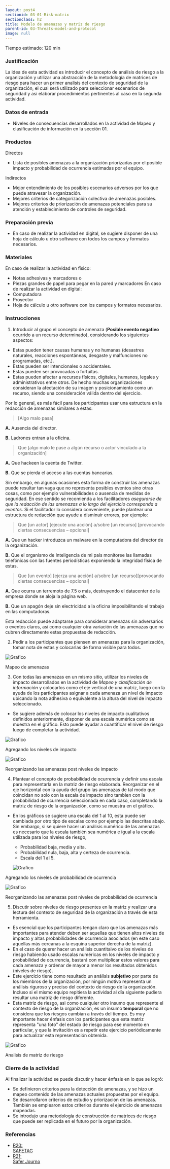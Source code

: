```yaml
---
layout: post4
sectionid: 03-01-Risk-matrix
sectionclass: h2
title: Modelo de amenazas y matriz de riesgo
parent-id: 03-Threats-model-and-protocol
image: null
---
```

Tiempo estimado: 120 min

### Justificación
La idea de esta actividad es introducir el concepto de análisis de riesgo a la organización y utilizar una abstracción de la metodología de matrices de riesgo para hacer un primer analisis del contexto de seguridad de la organización, el cual será utilizado para seleccionar escenarios de seguridad y asi elaborar procedimientos pertinentes al caso en la segunda actividad.

### Datos de entrada
* Niveles de consecuencias desarrollados en la actividad de Mapeo y clasificación de información en la sección 01.

### Productos
Directos
  * Lista de posibles amenazas a la organización priorizadas por el posible impacto y probabilidad de ocurrencia estimadas por el equipo.

Indirectos
  * Mejor entendimiento de los posibles escenarios adversos por los que puede atravesar la organización.
  * Mejores criterios de categorización colectiva de amenazas posibles.
  * Mejores criterios de priorización de amenazas potenciales para su atención y establecimiento de controles de seguridad.

### Preparación previa
* En caso de realizar la actividad en digital, se sugiere disponer de una hoja de cálculo u otro software con todos los campos y formatos necesarios.

### Materiales
En caso de realizar la actividad en físico:
  * Notas adhesivas y marcadores o
  * Piezas grandes de papel para pegar en la pared y marcadores
En caso de realizar la actividad en digital:
  * Computadora
  * Proyector
  * Hoja de cálculo u otro software con los campos y formatos necesarios.


### Instrucciones
1. Introducir al grupo el concepto de amenaza (**Posible evento negativo** ocurrido a un recurso determinado), considerando los siguientes aspectos:
  * Estas pueden tener causas humanas y no humanas (desastres naturales, reacciones espontáneas, desgaste y malfunciones no programadas, etc.).
  * Estas pueden ser intencionales o accidentales.
  * Estas pueden ser provocadas o fortuitas.
  * Estas pueden afectar a recursos físicos, digitales, humanos, legales y administrativos entre otros. De hecho muchas organizaciones consideran la afectación de su imagen y posicionamiento como un recurso, siendo una consideración válida dentro del ejercicio.

  Por lo general, es más fácil para los participantes usar una estructura en la redacción de amenazas similares a estas:
  > [Algo malo pasa]

  **A.** Ausencia del director.

  **B.** Ladrones entran a la oficina.

  > Que [algo malo le pase a algún recurso o actor vinculado a la organización]

 **A.** Que hackeen la cuenta de Twitter.

 **B.** Que se pierda el acceso a las cuentas bancarias.

  Sin embargo, en algunas ocasiones esta forma de construir las amenazas puede resultar tan vaga que no representa posibles eventos sino otras cosas, como por ejemplo vulnerabilidades o ausencia de medidas de seguridad. En ese sentido se recomienda a los facilitadores *asegurarse de que la redacción de las amenazas a lo largo del ejercicio corresponda a eventos*. Si el facilitador lo considera conveniente, puede plantear una estructura de redacción que ayude a disminuir errores, por ejemplo:
  > Que [un actor] [ejecute una acción] a/sobre [un recurso] [provocando ciertas consecuencias – opcional]

 **A.** Que un hacker introduzca un malware en la computadora del director de la organización.

 **B.**  Que el organismo de Inteligencia de mi país monitoree las llamadas telefónicas con las fuentes periodísticas exponiendo la integridad física de estas.

  > Que [un evento] [ejerza una acción] a/sobre [un recurso][provocando ciertas consecuencias – opcional]

  **A.** Que ocurra un terremoto de 7.5 o más, destruyendo el datacenter de la empresa donde se aloja la página web.

 **B.** Que un apagón deje sin electricidad a la oficina imposibilitando el trabajo en las computadoras.

  Esta redacción puede adaptarse para considerar amenazas sin adversarios o eventos claros, así como cualquier otra variación de las amenazas que no cubren directamente estas propuestas de redacción.

2. Pedir a los participantes que piensen en amenazas para la organización, tomar nota de estas y colocarlas de forma visible para todos.

![Grafico](/es/assets/images/ES-Grafico-18.png)

Mapeo de amenazas

3. Con todas las amenazas en un mismo sitio, utilizar los niveles de impacto desarrollados en la actividad de *Mapeo y clasificación de información* y colocarlos como el eje vertical de una matriz, luego con la ayuda de los participantes asignar a cada amenaza un nivel de impacto ubicando la nota adhesiva o equivalente a la altura del nivel de impacto seleccionado.
* Se sugiere además de colocar los niveles de impacto cualitativos definidos anteriormente, disponer de una escala numérica como se muestra en el gráfico. Esto puede ayudar a cuantificar el nivel de riesgo luego de completar la actividad.

![Grafico](/es/assets/images/ES-Grafico-19.png)

Agregando los niveles de impacto


![Grafico](/es/assets/images/ES-Grafico-20.png)

Reorganizando las amenazas post niveles de impacto


4. Plantear el concepto de probabilidad de ocurrencia y definir una escala para representarla en la matriz de riesgo elaborada. Reorganizar en el eje horizontal con la ayuda del grupo las amenazas de tal modo que coincidan no solo con la escala de impacto sino tambien con la probabilidad de ocurrencia seleccionada en cada caso, completando la matriz de riesgo de la organización, como se muestra en el gráfico.
  * En los gráficos se sugiere una escala del 1 al 10, esta puede ser cambiada por otro tipo de escalas como por ejemplo las descritas abajo. Sin embargo, si se quiere hacer un análisis numérico de las amenazas es necesario que la escala también sea numérica e igual a la escala utilizada para los niveles de riesgo,
    * Probabilidad baja, media y alta.
    * Probabilidad nula, baja, alta y certeza de ocurrencia.
    * Escala del 1 al 5.

    ![Grafico](/es/assets/images/ES-Grafico-21.png)

   Agregando los niveles de probabilidad de ocurrencia

  ![Grafico](/es/assets/images/ES-Grafico-22.png)

   Reorganizando las amenazas post niveles de probabilidad de ocurrencia

5. Discutir sobre niveles de riesgo presentes en la matriz y realizar una lectura del contexto de seguridad de la organización a través de esta herramienta.
  * Es esencial que los participantes tengan claro que las amenazas más importantes para atender deben ser aquellas que tienen altos niveles de impacto y altas probabilidades de ocurrencia asociados (en este caso aquellas más cercanas a la esquina superior derecha de la matriz).
  * En el caso de querer hacer un análisis cuantitaivo de los niveles de riesgo habiendo usado escalas numéricas en los niveles de impacto y probabilidad de ocurrencia, bastará con multiplicar estos valores para cada amenaza y ordenar de mayor a menor los resultados obtenidos (niveles de riesgo).
  * Este ejercicio tiene como resultado un análisis **subjetivo** por parte de los miembros de la organización, por ningún motivo representa un análisis riguroso y preciso del contexto de riesgo de la organización. Incluso si el mismo equipo repitiera la actividad al día siguiente pudiera resultar una matriz de riesgo diferente.
  * Esta matriz de riesgo, asi como cualquier otro insumo que represente el contexto de riesgo de la organización, es un insumo **temporal** que no considera que los riesgos cambian a través del tiempo. Es muy importante hacer énfasis con los participantes que esta matriz representa "una foto" del estado de riesgo para ese momento en particular, y que la invitación es a repetir este ejercicio periódicamente para actualizar esta representación obtenida.


  ![Grafico](/es/assets/images/ES-Grafico-23.png)

  Analisis de matriz de riesgo

### Cierre de la actividad
Al finalizar la actividad se puede discutir y hacer énfasis en lo que se logró:
* Se definieron criterios para la detección de amenazas, y se hizo un mapeo contenido de las amenazas actuales propuestas por el equipo.
* Se desarrollaron criterios de estudio y priorización de las amenazas. También se emplearon estos criterios durante el ejercicio de amenazas mapeadas.
* Se introdujo una metodología de construcción de matrices de riesgo que puede ser replicada en el futuro por la organización.

### Referencias

<ul class="ref-ul">

<li><a target="blank" href="https://safetag.org/"><div class="ref-1">R20: </div>SAFETAG</a>
</li>
<li><a target="blank" href="https://www.internews.org/resource/saferjourno-digital-security-resources-media-trainers"><div class="ref-1">R21: </div>Safer Journo</a>

</li>

</ul>
